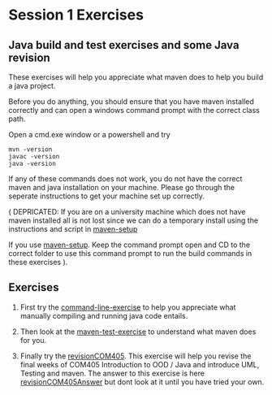 # Session 1 Exercises

## Java build and test exercises and some Java revision

These exercises will help you appreciate what maven does to help you build a java project.

Before you do anything, you should ensure that you have maven installed correctly and can open a windows command prompt with the correct class path. 


Open a cmd.exe window or a powershell and try
```
mvn -version
javac -version
java -version
```
If any of these commands does not work, you do not have the correct maven and java installation on your machine.
Please go through the seperate instructions to get your machine set up correctly.

( DEPRICATED:
If you are on a university machine which does not have maven installed all is not lost since we can do a temporary install using the instructions and script in  [maven-setup](../maven-setup) 

If you use [maven-setup](../maven-setup). Keep the command prompt open and CD to the correct folder to use this command prompt to run the build commands in these exercises 
).

## Exercises

1. First try the  [command-line-exercise](../session1/command-line-exercise) to help you appreciate what manually compiling and running java code entails.

2. Then look at the [maven-test-exercise](../session1/maven-test-exercise) to understand what maven does for you.

3. Finally try the [revisionCOM405](../session1/revisionCOM405).
This exercise will help you revise the final weeks of COM405 Introduction to OOD / Java and introduce UML, Testing and maven. The answer to this exercise is here [revisionCOM405Answer](../session1/revisionCOM405Answer) but dont look at it until you have tried your own. 

